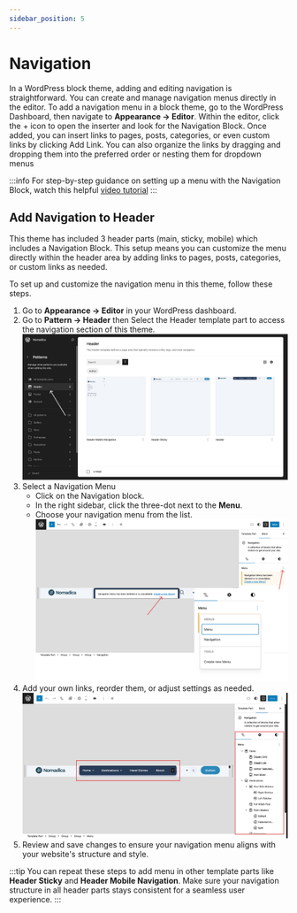```yaml
---
sidebar_position: 5
---
```

# Navigation

In a WordPress block theme, adding and editing navigation is straightforward. You can create and manage navigation menus directly in the editor. To add a navigation menu in a block theme, go to the WordPress Dashboard, then navigate to **Appearance → Editor**. Within the editor, click the + icon to open the inserter and look for the Navigation Block. Once added, you can insert links to pages, posts, categories, or even custom links by clicking Add Link. You can also organize the links by dragging and dropping them into the preferred order or nesting them for dropdown menus

:::info
For step-by-step guidance on setting up a menu with the Navigation Block, watch this helpful [video tutorial](https://learn.wordpress.org/tutorial/how-to-create-a-menu-with-the-navigation-block/)
:::


## Add Navigation to Header
This theme has included 3 header parts (main, sticky, mobile) which includes a Navigation Block. This setup means you can customize the menu directly within the header area by adding links to pages, posts, categories, or custom links as needed.

To set up and customize the navigation menu in this theme, follow these steps.

1. Go to **Appearance → Editor** in your WordPress dashboard.
2. Go to **Pattern → Header** then Select the Header template part to access the navigation section of this theme.
   ![navigation step 2](/img/wandr/navigation-step-2.jpg)
3. Select a Navigation Menu
   -  Click on the Navigation block.
   -  In the right sidebar, click the three-dot next to the **Menu**.
   -  Choose your navigation menu from the list.
   ![navigation step 4](/img/wandr/navigation-step-3.jpg)
4. Add your own links, reorder them, or adjust settings as needed. 
   ![navigation step 4](/img/wandr/navigation-step-4.jpg)
5. Review and save changes to ensure your navigation menu aligns with your website's structure and style.

:::tip
You can repeat these steps to add menu in other template parts like **Header Sticky** and **Header Mobile Navigation**. Make sure your navigation structure in all header parts stays consistent for a seamless user experience.
:::